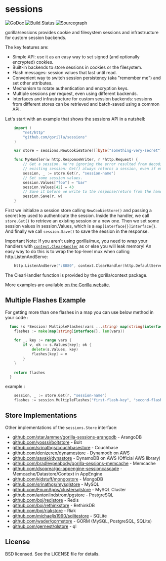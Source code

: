 sessions
========
[![GoDoc](https://godoc.org/github.com/gorilla/sessions?status.svg)](https://godoc.org/github.com/gorilla/sessions) [![Build Status](https://travis-ci.org/gorilla/sessions.png?branch=master)](https://travis-ci.org/gorilla/sessions)
[![Sourcegraph](https://sourcegraph.com/github.com/gorilla/sessions/-/badge.svg)](https://sourcegraph.com/github.com/gorilla/sessions?badge)


gorilla/sessions provides cookie and filesystem sessions and infrastructure for
custom session backends.

The key features are:

* Simple API: use it as an easy way to set signed (and optionally
  encrypted) cookies.
* Built-in backends to store sessions in cookies or the filesystem.
* Flash messages: session values that last until read.
* Convenient way to switch session persistency (aka "remember me") and set
  other attributes.
* Mechanism to rotate authentication and encryption keys.
* Multiple sessions per request, even using different backends.
* Interfaces and infrastructure for custom session backends: sessions from
  different stores can be retrieved and batch-saved using a common API.

Let's start with an example that shows the sessions API in a nutshell:

```go
	import (
		"net/http"
		"github.com/gorilla/sessions"
	)

	var store = sessions.NewCookieStore([]byte("something-very-secret"))

	func MyHandler(w http.ResponseWriter, r *http.Request) {
		// Get a session. We're ignoring the error resulted from decoding an
		// existing session: Get() always returns a session, even if empty.
		session, _ := store.Get(r, "session-name")
		// Set some session values.
		session.Values["foo"] = "bar"
		session.Values[42] = 43
		// Save it before we write to the response/return from the handler.
		session.Save(r, w)
	}
```

First we initialize a session store calling `NewCookieStore()` and passing a
secret key used to authenticate the session. Inside the handler, we call
`store.Get()` to retrieve an existing session or a new one. Then we set some
session values in session.Values, which is a `map[interface{}]interface{}`.
And finally we call `session.Save()` to save the session in the response.

Important Note: If you aren't using gorilla/mux, you need to wrap your handlers
with
[`context.ClearHandler`](http://www.gorillatoolkit.org/pkg/context#ClearHandler)
as or else you will leak memory! An easy way to do this is to wrap the top-level
mux when calling http.ListenAndServe:

```go
	http.ListenAndServe(":8080", context.ClearHandler(http.DefaultServeMux))
```

The ClearHandler function is provided by the gorilla/context package.

More examples are available [on the Gorilla
website](http://www.gorillatoolkit.org/pkg/sessions).

## Multiple Flashes Example
For getting more than one flashes in a map you can use below method in your code :
```go
  func (s *Session) MultipleFlashes(vars ...string) map[string]interface{} {
  	flashes := make(map[string]interface{}, len(vars))
  
  	for _, key := range vars {
  		if v, ok := s.Values[key]; ok {
  			delete(s.Values, key)
  			flashes[key] = v
  		}
  	}
  
  	return flashes
  }
 ```
example :
```go
	session, _ := store.Get(r, "session-name")
	flashes := session.MultipleFlashes("first-flash-key", "second-flash-key")
```


## Store Implementations

Other implementations of the `sessions.Store` interface:

* [github.com/starJammer/gorilla-sessions-arangodb](https://github.com/starJammer/gorilla-sessions-arangodb) - ArangoDB
* [github.com/yosssi/boltstore](https://github.com/yosssi/boltstore) - Bolt
* [github.com/srinathgs/couchbasestore](https://github.com/srinathgs/couchbasestore) - Couchbase
* [github.com/denizeren/dynamostore](https://github.com/denizeren/dynamostore) - Dynamodb on AWS
* [github.com/savaki/dynastore](https://github.com/savaki/dynastore) - DynamoDB on AWS (Official AWS library)
* [github.com/bradleypeabody/gorilla-sessions-memcache](https://github.com/bradleypeabody/gorilla-sessions-memcache) - Memcache
* [github.com/dsoprea/go-appengine-sessioncascade](https://github.com/dsoprea/go-appengine-sessioncascade) - Memcache/Datastore/Context in AppEngine
* [github.com/kidstuff/mongostore](https://github.com/kidstuff/mongostore) - MongoDB
* [github.com/srinathgs/mysqlstore](https://github.com/srinathgs/mysqlstore) - MySQL
* [github.com/EnumApps/clustersqlstore](https://github.com/EnumApps/clustersqlstore) - MySQL Cluster
* [github.com/antonlindstrom/pgstore](https://github.com/antonlindstrom/pgstore) - PostgreSQL
* [github.com/boj/redistore](https://github.com/boj/redistore) - Redis
* [github.com/boj/rethinkstore](https://github.com/boj/rethinkstore) - RethinkDB
* [github.com/boj/riakstore](https://github.com/boj/riakstore) - Riak
* [github.com/michaeljs1990/sqlitestore](https://github.com/michaeljs1990/sqlitestore) - SQLite
* [github.com/wader/gormstore](https://github.com/wader/gormstore) - GORM (MySQL, PostgreSQL, SQLite)
* [github.com/gernest/qlstore](https://github.com/gernest/qlstore) - ql

## License

BSD licensed. See the LICENSE file for details.
